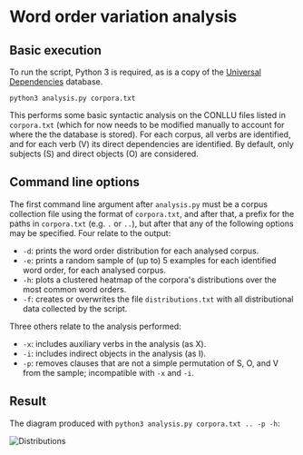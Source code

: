 # Word order variation analysis

## Basic execution

To run the script, Python 3 is required, as is a copy of the [Universal Dependencies](https://universaldependencies.org/) database.

```
python3 analysis.py corpora.txt
```

This performs some basic syntactic analysis on the CONLLU files listed in `corpora.txt` (which for now needs to be modified manually to account for where the the database is stored). For each corpus, all verbs are identified, and for each verb (V) its direct dependencies are identified. By default, only subjects (S) and direct objects (O) are considered.

## Command line options

The first command line argument after `analysis.py` must be a corpus collection file using the format of `corpora.txt`, and after that, a prefix for the paths in `corpora.txt` (e.g. `.` or `..`), but after that any of the following options may be specified. Four relate to the output:

- `-d`: prints the word order distribution for each analysed corpus.
- `-e`: prints a random sample of (up to) 5 examples for each identified word order, for each analysed corpus.
- `-h`: plots a clustered heatmap of the corpora's distributions over the most common word orders.
- `-f`: creates or overwrites the file `distributions.txt` with all distributional data collected by the script.

Three others relate to the analysis performed:

- `-x`: includes auxiliary verbs in the analysis (as X).
- `-i`: includes indirect objects in the analysis (as I).
- `-p`: removes clauses that are not a simple permutation of S, O, and V from the sample; incompatible with `-x` and `-i`.

## Result

The diagram produced with `python3 analysis.py corpora.txt .. -p -h`:

![Distributions](distributions.png)